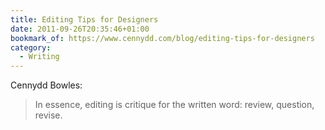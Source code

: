 ```yaml
---
title: Editing Tips for Designers
date: 2011-09-26T20:35:46+01:00
bookmark_of: https://www.cennydd.com/blog/editing-tips-for-designers
category:
  - Writing
---
```

Cennydd Bowles:

> In essence, editing is critique for the written word: review, question, revise.
